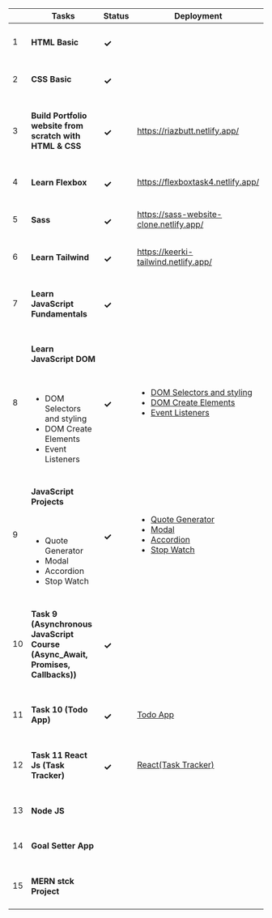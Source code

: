 |         | Tasks    | Status |Deployment|
| ------ | ----------- |------------|-------|
| 1      | <h4>HTML Basic</h4>| <h3>✓</h3>||
| 2      | <h4>CSS Basic</h4>   |<h3>✓</h3>||
| 3      | <h4>Build Portfolio website from scratch with HTML & CSS</h4> |<h3>✓</h3>|https://riazbutt.netlify.app/ |
| 4      | <h4>Learn Flexbox</h4>|<h3>✓</h3>|https://flexboxtask4.netlify.app/|
| 5      | <h4>Sass</h4> |<h3>✓</h3>|https://sass-website-clone.netlify.app/|
| 6      | <h4>Learn Tailwind</h4> |<h3>✓</h3>|https://keerki-tailwind.netlify.app/|
| 7      | <h4>Learn JavaScript Fundamentals</h4> |<h3>✓</h3>|
| 8      | <h4>Learn JavaScript DOM</h4> <br> <ul><li>DOM Selectors and styling</li><li>DOM Create Elements</li><li>Event Listeners</li> </ul> |<h3>✓</h3>| <ul><li>[DOM Selectors and styling](https://domselectorelements.netlify.app/)</li><li>[DOM Create Elements](https://createelementmethods.netlify.app/)</li><li>[Event Listeners](https://eventlistenersdom.netlify.app/)</li> </ul>|
| 9     | <h4>JavaScript Projects</h4> <br> <ul><li>Quote Generator</li><li>Modal</li><li>Accordion</li><li>Stop Watch</li></ul> |<h3>✓</h3>| <ul> <li>[Quote Generator](https://quotegeneratorappjs.netlify.app/)</li><li>[Modal](https://modal-js-project.netlify.app/)</li><li>[Accordion](https://accordionjsproject.netlify.app/)</li><li>[Stop Watch](https://stop-watch-js-project.netlify.app/)</li></ul>|
| 10      | <h4>Task 9 (Asynchronous JavaScript Course (Async_Await, Promises, Callbacks))</h4> |<h3>✓</h3>|
| 11      | <h4>Task 10 (Todo App)</h4>|<h3>✓</h3>| <p>[Todo App](https://todo-app-task-10.netlify.app/)</p>|
| 12      | <h4>Task 11 React Js (Task Tracker)</h4>|<h3>✓</h3>| <p>[React(Task Tracker)](https://todo-react-app-crud.netlify.app/)</p>|
| 13      | <h4>Node JS</h4>   |<h3></h3>||
| 14      | <h4>Goal Setter App</h4>   |<h3></h3>||
| 15      | <h4>MERN stck Project</h4>   |<h3></h3>||
